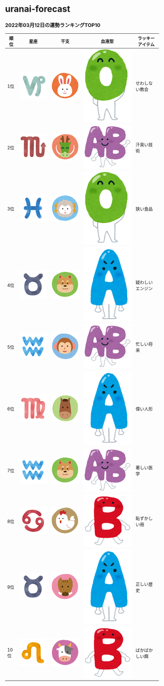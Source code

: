 # uranai-forecast

### 2022年03月12日の運勢ランキングTOP10
|順位|星座|干支|血液型|ラッキーアイテム|
|-----------|-----------|-----------|-----------|-----------|
|1位|<img src='imgs/sign/small/seiza_mark10_yagi.png'>|<img src='imgs/eto/small/eto_mark04_usagi.png'>|<img src='imgs/blood/small/ketsuekigata_o.png'>|せわしない教会|
|2位|<img src='imgs/sign/small/seiza_mark08_sasori.png'>|<img src='imgs/eto/small/eto_mark05_tatsu.png'>|<img src='imgs/blood/small/ketsuekigata_ab.png'>|汗臭い技術|
|3位|<img src='imgs/sign/small/seiza_mark12_uo.png'>|<img src='imgs/eto/small/eto_mark08_hitsuji.png'>|<img src='imgs/blood/small/ketsuekigata_o.png'>|狭い食品|
|4位|<img src='imgs/sign/small/seiza_mark02_oushi.png'>|<img src='imgs/eto/small/eto_mark11_inu.png'>|<img src='imgs/blood/small/ketsuekigata_a.png'>|疑わしいエンジン|
|5位|<img src='imgs/sign/small/seiza_mark11_mizugame.png'>|<img src='imgs/eto/small/eto_mark09_saru.png'>|<img src='imgs/blood/small/ketsuekigata_ab.png'>|忙しい将来|
|6位|<img src='imgs/sign/small/seiza_mark06_otome.png'>|<img src='imgs/eto/small/eto_mark07_uma.png'>|<img src='imgs/blood/small/ketsuekigata_a.png'>|偉い人形|
|7位|<img src='imgs/sign/small/seiza_mark11_mizugame.png'>|<img src='imgs/eto/small/eto_mark11_inu.png'>|<img src='imgs/blood/small/ketsuekigata_ab.png'>|著しい医学|
|8位|<img src='imgs/sign/small/seiza_mark04_kani.png'>|<img src='imgs/eto/small/eto_mark10_tori.png'>|<img src='imgs/blood/small/ketsuekigata_b.png'>|恥ずかしい冊|
|9位|<img src='imgs/sign/small/seiza_mark02_oushi.png'>|<img src='imgs/eto/small/eto_mark12_inoshishi.png'>|<img src='imgs/blood/small/ketsuekigata_a.png'>|正しい歴史|
|10位|<img src='imgs/sign/small/seiza_mark05_shishi.png'>|<img src='imgs/eto/small/eto_mark02_ushi.png'>|<img src='imgs/blood/small/ketsuekigata_b.png'>|ばかばかしい餌|
